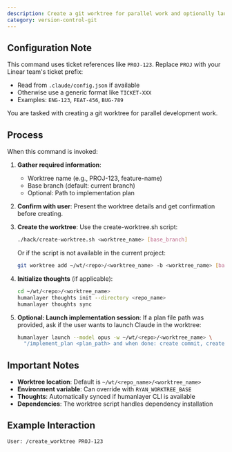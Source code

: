```yaml
---
description: Create a git worktree for parallel work and optionally launch implementation session
category: version-control-git
---
```


## Configuration Note

This command uses ticket references like `PROJ-123`. Replace `PROJ` with your Linear team's ticket prefix:
- Read from `.claude/config.json` if available
- Otherwise use a generic format like `TICKET-XXX`
- Examples: `ENG-123`, `FEAT-456`, `BUG-789`

You are tasked with creating a git worktree for parallel development work.

## Process

When this command is invoked:

1. **Gather required information**:
   - Worktree name (e.g., PROJ-123, feature-name)
   - Base branch (default: current branch)
   - Optional: Path to implementation plan

2. **Confirm with user**:
   Present the worktree details and get confirmation before creating.

3. **Create the worktree**:
   Use the create-worktree.sh script:
   ```bash
   ./hack/create-worktree.sh <worktree_name> [base_branch]
   ```

   Or if the script is not available in the current project:
   ```bash
   git worktree add ~/wt/<repo>/<worktree_name> -b <worktree_name> [base_branch]
   ```

4. **Initialize thoughts** (if applicable):
   ```bash
   cd ~/wt/<repo>/<worktree_name>
   humanlayer thoughts init --directory <repo_name>
   humanlayer thoughts sync
   ```

5. **Optional: Launch implementation session**:
   If a plan file path was provided, ask if the user wants to launch Claude in the worktree:
   ```bash
   humanlayer launch --model opus -w ~/wt/<repo>/<worktree_name> \
     "/implement_plan <plan_path> and when done: create commit, create PR, update Linear ticket"
   ```

## Important Notes

- **Worktree location**: Default is `~/wt/<repo_name>/<worktree_name>`
- **Environment variable**: Can override with `RYAN_WORKTREE_BASE`
- **Thoughts**: Automatically synced if humanlayer CLI is available
- **Dependencies**: The worktree script handles dependency installation

## Example Interaction

```
User: /create_worktree PROJ-123